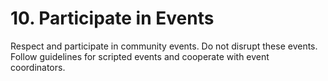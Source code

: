 # 10. Participate in Events

Respect and participate in community events. Do not disrupt these events. Follow guidelines for scripted events and cooperate with event coordinators.
